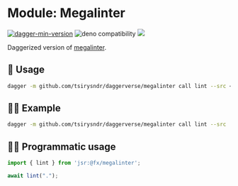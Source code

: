 # Module: Megalinter

[![dagger-min-version](https://shield.fluentci.io/dagger/v0.11.7)](https://dagger.io)
![deno compatibility](https://shield.deno.dev/deno/^1.41)
[![](https://jsr.io/badges/@fx/megalinter)](https://jsr.io/@fx/megalinter)

Daggerized version of [megalinter](https://github.com/oxsecurity/megalinter).

## 🚀 Usage

```sh
dagger -m github.com/tsirysndr/daggerverse/megalinter call lint --src <source>
```

## 🧑‍🔬 Example

```sh
dagger -m github.com/tsirysndr/daggerverse/megalinter call lint --src .
```

## 🧑‍💻 Programmatic usage

```typescript
import { lint } from 'jsr:@fx/megalinter';

await lint(".");
```
